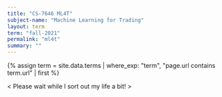 ```yaml
---
title: "CS-7646 ML4T"
subject-name: "Machine Learning for Trading"
layout: term
term: "fall-2021"
permalink: "ml4t"
summary: ""
---
```


{% assign term = site.data.terms | where_exp: "term", "page.url contains term.url" | first %}

&lt; Please wait while I sort out my life a bit! &gt;